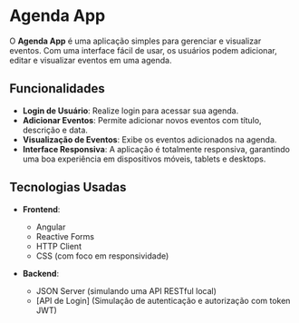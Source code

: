 # Agenda App

O **Agenda App** é uma aplicação simples para gerenciar e visualizar eventos. Com uma interface fácil de usar, os usuários podem adicionar, editar e visualizar eventos em uma agenda.

## Funcionalidades

- **Login de Usuário**: Realize login para acessar sua agenda.
- **Adicionar Eventos**: Permite adicionar novos eventos com título, descrição e data.
- **Visualização de Eventos**: Exibe os eventos adicionados na agenda.
- **Interface Responsiva**: A aplicação é totalmente responsiva, garantindo uma boa experiência em dispositivos móveis, tablets e desktops.

## Tecnologias Usadas

- **Frontend**:
  - Angular
  - Reactive Forms
  - HTTP Client
  - CSS (com foco em responsividade)
  
- **Backend**:
  - JSON Server (simulando uma API RESTful local)
  - [API de Login] (Simulação de autenticação e autorização com token JWT)